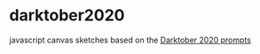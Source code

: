 # darktober2020
javascript canvas sketches based on the [Darktober 2020 prompts](https://www.reddit.com/r/darktober/comments/il1n6y/we_present_the_2020_darktober_list_this_is_our/)
